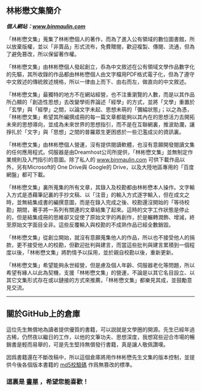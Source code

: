 ## 林彬懋文集簡介

***個人網站：www.binmaulin.com***

「林彬懋文集」蒐集了林彬懋個人的著作，而為了進入公有領域的數位圖書館，所以放棄版權，並以「非賣品」形式流布，免費贈閱，歡迎複製、傳閱、流通，但為了避免篡改，所以保留著作權。

「林彬懋文集」由林彬懋個人發起創立，忝為中文敘述在公有領域文學作品數字化的先驅，其所收錄的作品都由林彬懋個人由文字檔用PDF格式電子化，但為了遵守中文敘述的傳統敘述規格，所以一律由上而下、由右而左，做直向的中文敘述。

「林彬懋文集」最獨特的地方不在網站經營，也不注重瀏覽的人數，而是以其作品所凸顯的「創造性思想」去改變學術界論述「經學」的方式，並將「文學」重置於「玄學」與「經學」之間，以論文字未起、思想未萌的「彌綸狀態」；以之為憑，「林彬懋文集」希望其所編撰成冊的每一篇文章都能夠以其內在的思想活力去開拓未來的思想導向，並成為未來世界的思想指引，而不是在互聯網裏，推波助瀾，讓掙扎於「文字」與「思想」之間的普羅眾生更困惑於一些氾濫成災的資訊裏。

「林彬懋文集」由林彬懋個人營運，沒有提供閱讀軟體，也沒有意願開發閱讀文集的任何應用程式。伺服器是由Dreamhost公司所提供，「林彬懋文集」並無制定作業規則及入門指引的意圖。除了私人的 www.binmaulin.com 可供下載作品以外，另有Microsoft的 One Drive與 Google的 Drive，以及大陸地區專用的「百度網盤」都可下載。

「林彬懋文集」裏所蒐集的所有文章，其錄入及校勘都由林彬懋本人操作。文字輸入方式是憑藉筆記裏的手抄文稿、以「注音」的輸入方式逐字輸入，但在成文之時，並無結集成書的編撰意圖，而是在錄入完成之後、校勘還沒開始的「等待校勘」期間，著手將一系列有關連的文章結集了起來。這時的文字工作狀態是停止的，但是結集成冊的思維卻又促使了原始文字的再創作，於是輾轉潤飾、增減，終至原始文字面目全非。這些反覆輸入與校勘的不成熟作品已經全數銷毀。

「林彬懋文集」從創立開始，就沒有意願蒐集他人的作品，所以也不接受他人的捐款，更不接受他人的校勘，但歡迎批判與建言，而當這些批判與建言累積到一個程度以後，「林彬懋文集」將酌情予以採用，並於親自校勘以後，重新更新。

「林彬懋文集」希望能夠永世經營，但是慮及個人年齡、伺服器老化等問題，所以希望有緣人以此為契機，支援「林彬懋文集」的營運，不論是以其它名目設立、以其它文集形式存在或以鏈接的方式來推薦，「林彬懋文集」都樂見其成，並鼓勵意見交流。

------

## 關於GitHub上的倉庫

這位先生無償地為讀者提供優質的書籍，可以説就是文學圈的開源。先生已經年過古稀，仍然夜以繼日的工作，以他的文筆功夫、思想深度，我想寫些迎合市場的暢銷書是輕而易舉的，可是先生堅持無償發行書籍，真是讓人敬佩讚嘆。

因爲書籍還在不斷改稿中，所以這個倉庫將用作林彬懋先生文集的版本控制，並提供今後各個版本書籍的 [md5校驗碼](./更新日期與校驗碼.txt) 作爲無篡改的標準。

### 這裏是 [書單](./書單.md) ，希望您能喜歡！